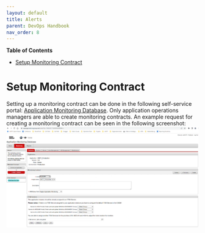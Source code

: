 ```yaml
---
layout: default
title: Alerts
parent: DevOps Handbook
nav_order: 8
---
```


**Table of Contents**

<!-- START doctoc generated TOC please keep comment here to allow auto update -->
<!-- DON'T EDIT THIS SECTION, INSTEAD RE-RUN doctoc TO UPDATE -->

- [Setup Monitoring Contract](#setup-monitoring-contract)

<!-- END doctoc generated TOC please keep comment here to allow auto update -->

# Setup Monitoring Contract

Setting up a monitoring contract can be done in the following self-service portal: [Application Monitoring Database](http://systemsmgmt-portal.bmwgroup.net).
Only application operations managers are able to create monitoring contracts. An example request for creating a monitoring
contract can be seen in the following screenshot:
![monitoringContract.png](monitoringContract.png)
